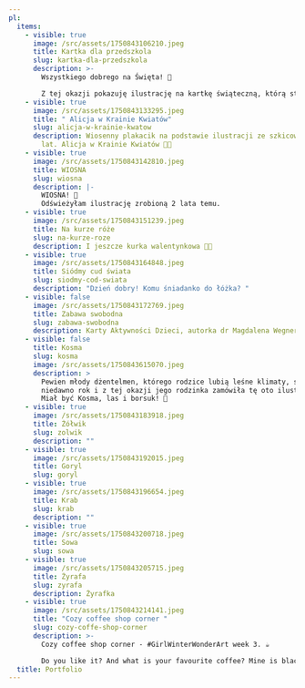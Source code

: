 ```yaml
---
pl:
  items:
    - visible: true
      image: /src/assets/1750843106210.jpeg
      title: Kartka dla przedszkola
      slug: kartka-dla-przedszkola
      description: >-
        Wszystkiego dobrego na Święta! 🐣

        Z tej okazji pokazuję ilustrację na kartkę świąteczną, którą stworzyłam dla szczecińskiego przedszkola 😊 
    - visible: true
      image: /src/assets/1750843133295.jpeg
      title: " Alicja w Krainie Kwiatów"
      slug: alicja-w-krainie-kwatow
      description: Wiosenny plakacik na podstawie ilustracji ze szkicownika sprzed 2
        lat. Alicja w Krainie Kwiatów 🌸🌼
    - visible: true
      image: /src/assets/1750843142810.jpeg
      title: WIOSNA
      slug: wiosna
      description: |-
        WIOSNA! 🌼
        Odświeżyłam ilustrację zrobioną 2 lata temu.
    - visible: true
      image: /src/assets/1750843151239.jpeg
      title: Na kurze róże
      slug: na-kurze-roze
      description: I jeszcze kurka walentynkowa 🐓🌹
    - visible: true
      image: /src/assets/1750843164848.jpeg
      title: Siódmy cud świata
      slug: siodmy-cod-swiata
      description: "Dzień dobry! Komu śniadanko do łóżka? "
    - visible: false
      image: /src/assets/1750843172769.jpeg
      title: Zabawa swobodna
      slug: zabawa-swobodna
      description: Karty Aktywności Dzieci, autorka dr Magdalena Wegner-Jezierska
    - visible: false
      title: Kosma
      slug: kosma
      image: /src/assets/1750843615070.jpeg
      description: >
        Pewien młody dżentelmen, którego rodzice lubią leśne klimaty, skończył
        niedawno rok i z tej okazji jego rodzinka zamówiła tę oto ilustrację! 🌿
        Miał być Kosma, las i borsuk! 🦡
    - visible: true
      image: /src/assets/1750843183918.jpeg
      title: Żółwik
      slug: zolwik
      description: ""
    - visible: true
      image: /src/assets/1750843192015.jpeg
      title: Goryl
      slug: goryl
    - visible: true
      image: /src/assets/1750843196654.jpeg
      title: Krab
      slug: krab
      description: ""
    - visible: true
      image: /src/assets/1750843200718.jpeg
      title: Sowa
      slug: sowa
    - visible: true
      image: /src/assets/1750843205715.jpeg
      title: Żyrafa
      slug: zyrafa
      description: Żyrafka
    - visible: true
      image: /src/assets/1750843214141.jpeg
      title: "Cozy coffee shop corner "
      slug: cozy-coffe-shop-corner
      description: >-
        Cozy coffee shop corner - #GirlWinterWonderArt week 3. ☕️

        Do you like it? And what is your favourite coffee? Mine is black, without sugar (but I really like coffee with oat milk too) 🧡
  title: Portfolio
---
```

